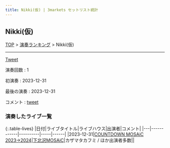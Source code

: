 ```yaml
---
title: Nikki(仮) | 3markets セットリスト統計
---
```

## Nikki(仮)


[TOP](/setlist/) > [演奏ランキング](songs.html) > Nikki(仮)

___

<a href="https://twitter.com/share?ref_src=twsrc%5Etfw" data-text="3markets[ ]セットリスト > Nikki(仮)" class="twitter-share-button" data-via="3markets" data-hashtags="3markets" data-related="3markets" data-show-count="false">Tweet</a>

演奏回数
: 1

初演奏
: 2023-12-31

最後の演奏
: 2023-12-31


コメント
: [tweet](https://twitter.com/yami_natsuki/status/1740337588337258543)








### 演奏したライブ一覧

{:.table-lives}
|日付|ライブタイトル|ライブハウス|出演者|コメント|
|---|------------|----------|-----|------|
|<span class="nowrap">2023-12-31</span>|[COUNTDOWN MOSAiC 2023→2024](live099.html)|[下北沢MOSAiC](livehouse011.html)|カザマタカフミ / ほか出演者多数||



<script async src="https://platform.twitter.com/widgets.js" charset="utf-8"></script>